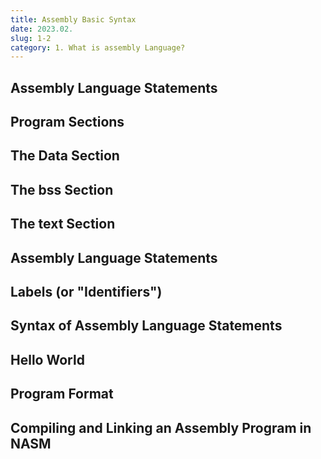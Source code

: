 ```yaml
---
title: Assembly Basic Syntax
date: 2023.02.
slug: 1-2
category: 1. What is assembly Language?
---
```



## Assembly Language Statements

## Program Sections

## The Data Section

## The bss Section

## The text Section

## Assembly Language Statements

## Labels (or "Identifiers")

## Syntax of Assembly Language Statements

## Hello World

## Program Format

## Compiling and Linking an Assembly Program in NASM